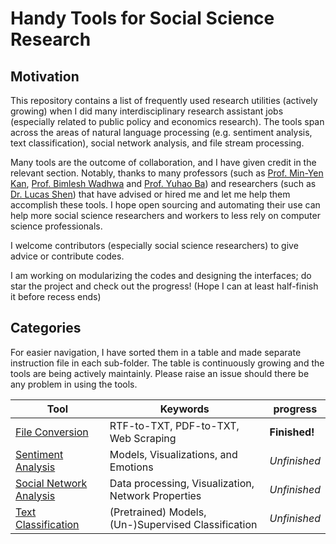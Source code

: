 # Handy Tools for Social Science Research

## Motivation

This repository contains a list of frequently used research utilities (actively growing) when I did many interdisciplinary research assistant jobs (especially related to public policy and economics research). The tools span across the areas of natural language processing (e.g. sentiment analysis, text classification), social network analysis, and file stream processing. 

Many tools are the outcome of collaboration, and I have given credit in the relevant section. Notably, thanks to many professors (such as [Prof. Min-Yen Kan](https://www.comp.nus.edu.sg/~kanmy/), [Prof. Bimlesh Wadhwa](https://www.comp.nus.edu.sg/cs/people/bimlesh/) and [Prof. Yuhao Ba](https://lkyspp.nus.edu.sg/our-people/faculty/ba-yuhao)) and researchers (such as [Dr. Lucas Shen](https://www.lucasshen.com/)) that have advised or hired me and let me help them accomplish these tools. I hope open sourcing and automating their use can help more social science researchers and workers to less rely on computer science professionals.

I welcome contributors (especially social science researchers) to give advice or contribute codes.

I am working on modularizing the codes and designing the interfaces; do star the project and check out the progress! (Hope I can at least half-finish it before recess ends) 

<!-- ## Get Started
It has (yet) been packaged as a `pip` library named 'socipy'. To install, run the following command:
```
python3 -m pip install socipy
```

To install it manually, run:
```
git clone https://github.com/JThh/Handy-Tools-for-Social-Science-Research.git socipy
cd socipy
python3 setup.py install
``` -->

## Categories

For easier navigation, I have sorted them in a table and made separate instruction file in each sub-folder. The table is continuously growing and the tools are being actively maintainly. Please raise an issue should there be any problem in using the tools. 

| Tool      | Keywords | progress |
| ----------- | ----------- | ----------- |
| [File Conversion](./socipy/file-conversion/)   | RTF-to-TXT, PDF-to-TXT, Web Scraping         | **Finished!** |
| [Sentiment Analysis](./socipy/sentiment-analysis/)      | Models, Visualizations, and Emotions       | _Unfinished_ |
| [Social Network Analysis](./socipy/social-network-analysis/)   | Data processing, Visualization, Network Properties         | _Unfinished_ |
| [Text Classification](./socipy/text-classification/)   | (Pretrained) Models, (Un-)Supervised Classification         | _Unfinished_ |
